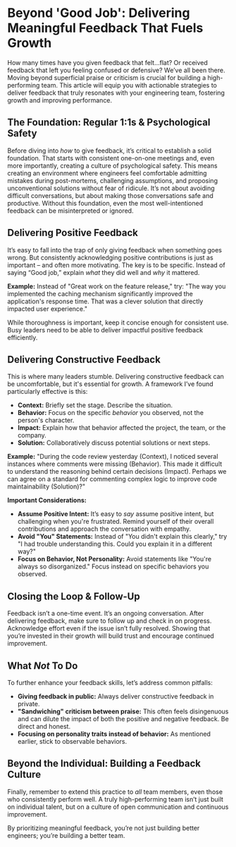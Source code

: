 # Beyond 'Good Job': Delivering Meaningful Feedback That Fuels Growth

How many times have you given feedback that felt…flat? Or received feedback that left you feeling confused or defensive? We’ve all been there. Moving beyond superficial praise or criticism is crucial for building a high-performing team. This article will equip you with actionable strategies to deliver feedback that truly resonates with your engineering team, fostering growth and improving performance.

## The Foundation: Regular 1:1s & Psychological Safety

Before diving into *how* to give feedback, it’s critical to establish a solid foundation. That starts with consistent one-on-one meetings and, even more importantly, creating a culture of psychological safety. This means creating an environment where engineers feel comfortable admitting mistakes during post-mortems, challenging assumptions, and proposing unconventional solutions without fear of ridicule. It’s not about avoiding difficult conversations, but about making those conversations safe and productive. Without this foundation, even the most well-intentioned feedback can be misinterpreted or ignored.

## Delivering Positive Feedback

It’s easy to fall into the trap of only giving feedback when something goes wrong. But consistently acknowledging positive contributions is just as important – and often more motivating. The key is to be specific. Instead of saying “Good job,” explain *what* they did well and *why* it mattered. 

**Example:** Instead of "Great work on the feature release," try: "The way you implemented the caching mechanism significantly improved the application's response time. That was a clever solution that directly impacted user experience."

While thoroughness is important, keep it concise enough for consistent use. Busy leaders need to be able to deliver impactful positive feedback efficiently.

## Delivering Constructive Feedback

This is where many leaders stumble. Delivering constructive feedback can be uncomfortable, but it's essential for growth. A framework I’ve found particularly effective is this:

* **Context:** Briefly set the stage. Describe the situation.
* **Behavior:** Focus on the specific *behavior* you observed, not the person's character. 
* **Impact:** Explain how that behavior affected the project, the team, or the company.
* **Solution:** Collaboratively discuss potential solutions or next steps.

**Example:** "During the code review yesterday (Context), I noticed several instances where comments were missing (Behavior). This made it difficult to understand the reasoning behind certain decisions (Impact). Perhaps we can agree on a standard for commenting complex logic to improve code maintainability (Solution)?"

**Important Considerations:**

* **Assume Positive Intent:** It’s easy to *say* assume positive intent, but challenging when you're frustrated. Remind yourself of their overall contributions and approach the conversation with empathy.
* **Avoid "You" Statements:** Instead of "You didn't explain this clearly," try "I had trouble understanding this. Could you explain it in a different way?"
* **Focus on Behavior, Not Personality:** Avoid statements like "You're always so disorganized." Focus instead on specific behaviors you observed.

## Closing the Loop & Follow-Up

Feedback isn’t a one-time event. It’s an ongoing conversation. After delivering feedback, make sure to follow up and check in on progress.  Acknowledge effort even if the issue isn’t fully resolved.  Showing that you’re invested in their growth will build trust and encourage continued improvement.

## What *Not* To Do

To further enhance your feedback skills, let’s address common pitfalls:

* **Giving feedback in public:** Always deliver constructive feedback in private.
* **"Sandwiching" criticism between praise:** This often feels disingenuous and can dilute the impact of both the positive and negative feedback. Be direct and honest.
* **Focusing on personality traits instead of behavior:**  As mentioned earlier, stick to observable behaviors.

## Beyond the Individual: Building a Feedback Culture

Finally, remember to extend this practice to *all* team members, even those who consistently perform well.  A truly high-performing team isn’t just built on individual talent, but on a culture of open communication and continuous improvement. 

By prioritizing meaningful feedback, you’re not just building better engineers; you’re building a better team.
